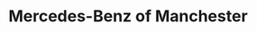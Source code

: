---
title: "Mercedes-Benz of Manchester"
url: /manchester/mercedes-benz-of-manchester/
shop: Autohaus
---